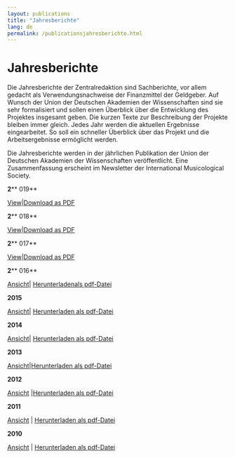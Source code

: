 ```yaml
---
layout: publications
title: "Jahresberichte"
lang: de
permalink: /publicationsjahresberichte.html
---
```


# Jahresberichte

Die Jahresberichte der Zentralredaktion sind Sachberichte, vor allem gedacht als Verwendungsnachweise der Finanzmittel der Geldgeber. Auf Wunsch der Union der Deutschen Akademien der Wissenschaften sind sie sehr formalisiert und sollen einen Überblick über die Entwicklung des Projektes insgesamt geben. Die kurzen Texte zur Beschreibung der Projekte bleiben immer gleich. Jedes Jahr werden die aktuellen Ergebnisse eingearbeitet. So soll ein schneller Überblick über das Projekt und die Arbeitsergebnisse ermöglicht werden.

Die Jahresberichte werden in der jährlichen Publikation der Union der Deutschen Akademien der Wissenschaften veröffentlicht. Eine Zusammenfassung erscheint im Newsletter der International Musicological Society.



**2**** 019**

[View](/de/publikationen/jahresberichte/2019.html "Öffnet internen Link im aktuellen Fenster")|[Download as PDF](/uploads/user_upload/RISM-Jahresbericht-19_DE.pdf "Leitet Herunterladen der Datei ein")



**2**** 018**

[View](/de/publikationen/jahresberichte/2018.html "Öffnet internen Link im aktuellen Fenster")|[Download as PDF](/fileadmin/content/community-content/Zentralredaktion/Jahresberichte/RISM-Jahresbericht-18_DE.pdf "Leitet Herunterladen der Datei ein")



**2**** 017**

[View](/de/publikationen/jahresberichte/2017.html "Opens internal link in current window")|[Download as PDF](/fileadmin/content/Jahresbericht2017_EN.pdf "Initiates file download")



**2**** 016**

[Ansicht](/de/publikationen/jahresberichte/2016.html#c3434 "Opens internal link in current window")| [Herunterladenals pdf-Datei](/fileadmin/content/Jahresbericht_DE_2016.pdf "Leitet Herunterladen der Datei ein")



**2015**

[Ansicht](/de/publikationen/jahresberichte/2015.html#c3226 "Öffnet internen Link im aktuellen Fenster")| [Herunterladen als pdf-Datei](/fileadmin/content/Jahresbericht_DE_2016.pdf "Leitet Herunterladen der Datei ein")



**2014**

[Ansicht](/de/publikationen/jahresberichte/2014.html "Öffnet internen Link im aktuellen Fenster")| [Herunterladen als pdf-Datei](/fileadmin/content/Jahresbericht_2014.pdf "Leitet Herunterladen der Datei ein")



**2013**

[Ansicht](/de/publikationen/jahresberichte/2013.html#c2694 "Öffnet internen Link im aktuellen Fenster")|[Herunterladen als pdf-Datei](/uploads/user_upload/Jahresbericht_DE_web.pdf "Leitet Herunterladen der Datei ein")



**2012**

[Ansicht](/de/publikationen/jahresberichte/2012.html#c2450 "Öffnet internen Link im aktuellen Fenster") |[Herunterladen als pdf-Datei](/uploads/user_upload/JahresberichtDeutsch_2012.pdf "Leitet Herunterladen der Datei ein")



**2011**

[Ansicht](/de/publikationen/jahresberichte/2011.html "Öffnet internen Link im aktuellen Fenster") | [Herunterladen als pdf-Datei](/uploads/user_upload/JahresberichtDeutsch.pdf "Leitet Herunterladen der Datei ein")



**2010**

[Ansicht](/de/publikationen/jahresberichte/2010.html#c1112 "Öffnet internen Link im aktuellen Fenster") | [Herunterladen als pdf-Datei](/uploads/user_upload/JahresberichtDeutsch_2010.pdf "Leitet Herunterladen der Datei ein")